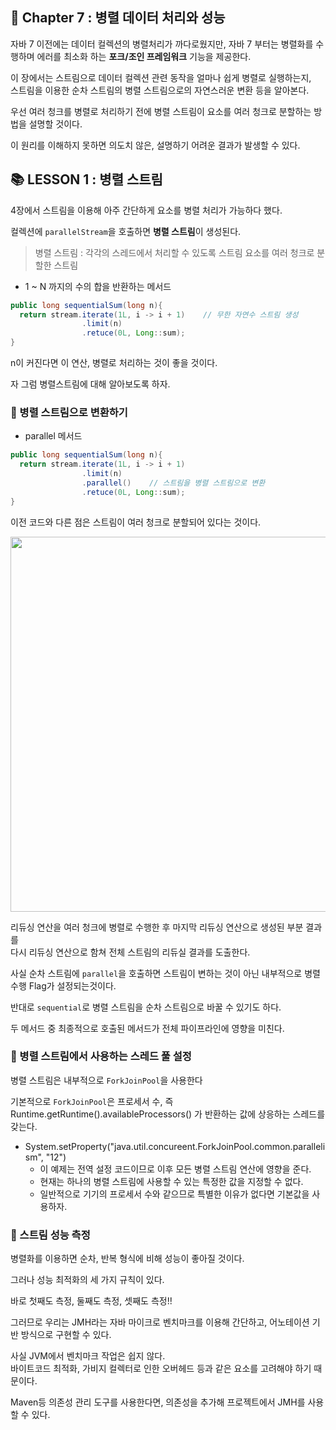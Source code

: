 ## 🌈 Chapter 7 : 병렬 데이터 처리와 성능

자바 7 이전에는 데이터 컬렉션의 병렬처리가 까다로웠지만, 자바 7 부터는 병렬화를 수행하며 에러를 최소화 하는 **포크/조인 프레임워크** 기능을 제공한다.

이 장에서는 스트림으로 데이터 컬렉션 관련 동작을 얼마나 쉽게 병렬로 실행하는지,   
스트림을 이용한 순차 스트림의 병렬 스트림으로의 자연스러운 변환 등을 알아본다.

우선 여러 청크를 병렬로 처리하기 전에 병렬 스트림이 요소를 여러 청크로 분할하는 방법을 설명할 것이다.

이 원리를 이해하지 못하면 의도치 않은, 설명하기 어려운 결과가 발생할 수 있다.

## 📚 LESSON 1 : 병렬 스트림
4장에서 스트림을 이용해 아주 간단하게 요소를 병렬 처리가 가능하다 했다.

컬렉션에 `parallelStream`을 호출하면 **병렬 스트림**이 생성된다.
  > 병렬 스트림 : 각각의 스레드에서 처리할 수 있도록 스트림 요소를 여러 청크로 분할한 스트림

- 1 ~ N 까지의 수의 합을 반환하는 메서드
```java
public long sequentialSum(long n){
  return stream.iterate(1L, i -> i + 1)    // 무한 자연수 스트림 생성
                .limit(n)
                .retuce(0L, Long::sum);
}
```
n이 커진다면 이 연산, 병렬로 처리하는 것이 좋을 것이다.

자 그럼 병렬스트림에 대해 알아보도록 하자.

### 🎈 병렬 스트림으로 변환하기

- parallel 메서드
```java
public long sequentialSum(long n){
  return stream.iterate(1L, i -> i + 1)  
                .limit(n)
                .parallel()    // 스트림을 병렬 스트림으로 변환
                .retuce(0L, Long::sum);
}
```
이전 코드와 다른 점은 스트림이 여러 청크로 분할되어 있다는 것이다.

<img width="600" src="https://github.com/Songdoeon/Book_Study/assets/96420547/82710d87-af61-46c6-b6b0-81505e9e7d9e">

리듀싱 연산을 여러 청크에 병렬로 수행한 후 마지막 리듀싱 연산으로 생성된 부분 결과를    
다시 리듀싱 연산으로 함쳐 전체 스트림의 리듀실 결과를 도출한다.

사실 순차 스트림에 `parallel`을 호출하면 스트림이 변하는 것이 아닌 내부적으로 병렬 수행 Flag가 설정되는것이다.

반대로 `sequential`로 병렬 스트림을 순차 스트림으로 바꿀 수 있기도 하다.

두 메서드 중 최종적으로 호출된 메서드가 전체 파이프라인에 영향을 미친다.

### 📌 병렬 스트림에서 사용하는 스레드 풀 설정
병렬 스트림은 내부적으로 `ForkJoinPool`을 사용한다

기본적으로 `ForkJoinPool`은 프로세서 수, 즉 Runtime.getRuntime().availableProcessors() 가 반환하는 값에 상응하는 스레드를 갖는다.

- System.setProperty("java.util.concureent.ForkJoinPool.common.parallelism", "12")
  - 이 예제는 전역 설정 코드이므로 이후 모든 병렬 스트림 연산에 영향을 준다.
  - 현재는 하나의 병렬 스트림에 사용할 수 있는 특정한 값을 지정할 수 없다.
  - 일반적으로 기기의 프로세서 수와 같으므로 특별한 이유가 없다면 기본값을 사용하자.

### 🎈 스트림 성능 측정
병렬화를 이용하면 순차, 반복 형식에 비해 성능이 좋아질 것이다.

그러나 성능 최적화의 세 가지 규칙이 있다. 

바로 첫째도 측정, 둘째도 측정, 셋째도 측정!!

그러므로 우리는 JMH라는 자바 마이크로 벤치마크를 이용해 간단하고, 어노테이션 기반 방식으로 구현할 수 있다.

사실 JVM에서 벤치마크 작업은 쉽지 않다.   
바이트코드 최적화, 가비지 컬렉터로 인한 오버헤드 등과 같은 요소를 고려해야 하기 때문이다.

Maven등 의존성 관리 도구를 사용한다면, 의존성을 추가해 프로젝트에서 JMH를 사용할 수 있다.

